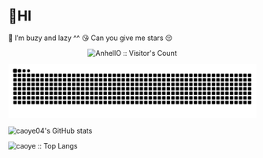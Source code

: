
#  👋HI

💬 I’m buzy and lazy ^^
😘 Can you give me stars 😔

<!-- Visitor's count -->

<p align="center"><img src="https://profile-counter.glitch.me/{caoye04}/count.svg" alt="AnhellO :: Visitor's Count" /></p>

<!-- snake -->
 ![snake](https://raw.githubusercontent.com/caoye04/caoye04/output/github-contribution-grid-snake.svg)

<!-- github - stats -->
 ![caoye04's GitHub stats](https://github-readme-stats.vercel.app/api?username=caoye04&count_private=true&show_icons=true)

<!-- Used languages-->

 ![caoye :: Top Langs](https://github-readme-stats.vercel.app/api/top-langs/?username=caoye04&langs_count=6&theme=tokyo&layout=donut)

